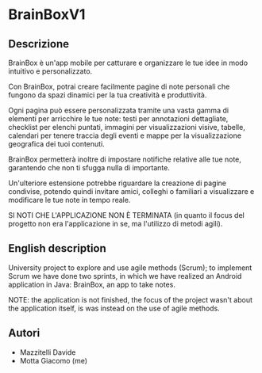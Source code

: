 # BrainBoxV1

## Descrizione

BrainBox è un'app mobile per catturare e organizzare le tue idee in modo intuitivo e personalizzato.

Con BrainBox, potrai creare facilmente pagine di note personali che fungono da spazi dinamici per la tua creatività e produttività.

Ogni pagina può essere personalizzata tramite una vasta gamma di elementi per arricchire le tue note: testi per annotazioni dettagliate, checklist per elenchi puntati, immagini per visualizzazioni visive, tabelle, calendari per tenere traccia degli eventi e mappe per la visualizzazione geografica dei tuoi contenuti. 

BrainBox permetterà inoltre di impostare notifiche relative alle tue note, garantendo che non ti sfugga nulla di importante.

Un'ulteriore estensione potrebbe riguardare la creazione di pagine condivise, potendo quindi invitare amici, colleghi o familiari a visualizzare e modificare le tue note in tempo reale.

SI NOTI CHE L'APPLICAZIONE NON È TERMINATA (in quanto il focus del progetto non era l'applicazione in se, ma l'utilizzo di metodi agili).

## English description

University project to explore and use agile methods (Scrum); to implement Scrum we have done two sprints, in which we have realized an Android application in Java: BrainBox, an app to take notes.

NOTE: the application is not finished, the focus of the project wasn't about the application itself, is was instead on the use of agile methods.

## Autori
 - Mazzitelli Davide
 - Motta Giacomo (me)
